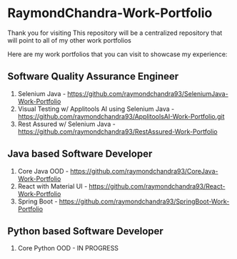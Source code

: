 # RaymondChandra-Work-Portfolio
Thank you for visiting
This repository will be a centralized repository that will point to all of my other work portfolios

Here are my work portfolios that you can visit to showcase my experience:

## Software Quality Assurance Engineer
1. Selenium Java - https://github.com/raymondchandra93/SeleniumJava-Work-Portfolio
3. Visual Testing w/ Applitools AI using Selenium Java - https://github.com/raymondchandra93/ApplitoolsAI-Work-Portfolio.git
4. Rest Assured w/ Selenium Java - https://github.com/raymondchandra93/RestAssured-Work-Portfolio

## Java based Software Developer
1. Core Java OOD - https://github.com/raymondchandra93/CoreJava-Work-Portfolio
2. React with Material UI - https://github.com/raymondchandra93/React-Work-Portfolio
3. Spring Boot - https://github.com/raymondchandra93/SpringBoot-Work-Portfolio

## Python based Software Developer
1. Core Python OOD - IN PROGRESS
